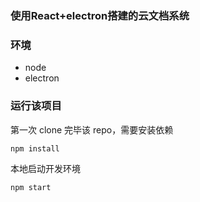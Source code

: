 ### 使用React+electron搭建的云文档系统

### 环境

- node
- electron

### 运行该项目

第一次 clone 完毕该 repo，需要安装依赖

```bash
npm install
```

本地启动开发环境

```bash
npm start
```
